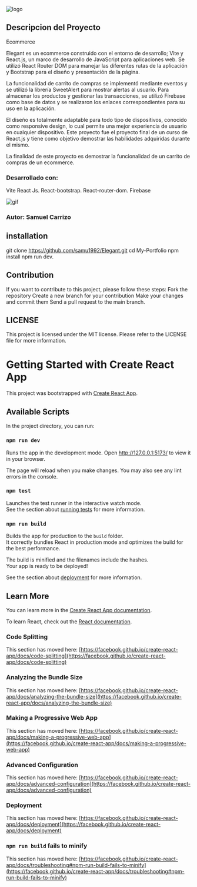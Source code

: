 ![logo](https://github.com/samu1992/Elegant/blob/master/public/images/c.png)
## Descripcion del Proyecto

Ecommerce

Elegant es un ecommerce construido con el entorno de desarrollo; Vite y React.js, un marco de desarrollo de JavaScript para aplicaciones web. Se utilizó React Router DOM para manejar las diferentes rutas de la aplicación y Bootstrap para el diseño y presentación de la página.

La funcionalidad de carrito de compras se implementó mediante eventos y se utilizó la librería SweetAlert para mostrar alertas al usuario. Para almacenar los productos y gestionar las transacciones, se utilizó Firebase como base de datos y se realizaron los enlaces correspondientes para su uso en la aplicación.

El diseño es totalmente adaptable para todo tipo de dispositivos, conocido como responsive design, lo cual permite una mejor experiencia de usuario en cualquier dispositivo. Este proyecto fue el proyecto final de un curso de React.js y tiene como objetivo demostrar las habilidades adquiridas durante el mismo.

La finalidad de este proyecto es demostrar la funcionalidad de un carrito de compras de un ecommerce.

### Desarrollado con:
Vite
React Js.
React-bootstrap.
React-router-dom.
Firebase

![gif](https://github.com/samu1992/Elegant/blob/master/src/componentes/CartWidget/elegant.gif)


### Autor: Samuel Carrizo

## installation

git clone https://github.com/samu1992/Elegant.git cd My-Portfolio npm install npm run dev.

## Contribution

If you want to contribute to this project, please follow these steps:
Fork the repository Create a new branch for your contribution Make your changes and commit them Send a pull request to the main branch.

## LICENSE

This project is licensed under the MIT license. Please refer to the LICENSE file for more information.
# Getting Started with Create React App

This project was bootstrapped with [Create React App](https://github.com/facebook/create-react-app).

## Available Scripts

In the project directory, you can run:

### `npm run dev`

Runs the app in the development mode.
Open http://127.0.0.1:5173/ to view it in your browser.

The page will reload when you make changes.
You may also see any lint errors in the console.

### `npm test`

Launches the test runner in the interactive watch mode.\
See the section about [running tests](https://facebook.github.io/create-react-app/docs/running-tests) for more information.

### `npm run build`

Builds the app for production to the `build` folder.\
It correctly bundles React in production mode and optimizes the build for the best performance.

The build is minified and the filenames include the hashes.\
Your app is ready to be deployed!

See the section about [deployment](https://facebook.github.io/create-react-app/docs/deployment) for more information.

## Learn More

You can learn more in the [Create React App documentation](https://facebook.github.io/create-react-app/docs/getting-started).

To learn React, check out the [React documentation](https://reactjs.org/).

### Code Splitting

This section has moved here: [https://facebook.github.io/create-react-app/docs/code-splitting](https://facebook.github.io/create-react-app/docs/code-splitting)

### Analyzing the Bundle Size

This section has moved here: [https://facebook.github.io/create-react-app/docs/analyzing-the-bundle-size](https://facebook.github.io/create-react-app/docs/analyzing-the-bundle-size)

### Making a Progressive Web App

This section has moved here: [https://facebook.github.io/create-react-app/docs/making-a-progressive-web-app](https://facebook.github.io/create-react-app/docs/making-a-progressive-web-app)

### Advanced Configuration

This section has moved here: [https://facebook.github.io/create-react-app/docs/advanced-configuration](https://facebook.github.io/create-react-app/docs/advanced-configuration)

### Deployment

This section has moved here: [https://facebook.github.io/create-react-app/docs/deployment](https://facebook.github.io/create-react-app/docs/deployment)

### `npm run build` fails to minify

This section has moved here: [https://facebook.github.io/create-react-app/docs/troubleshooting#npm-run-build-fails-to-minify](https://facebook.github.io/create-react-app/docs/troubleshooting#npm-run-build-fails-to-minify)